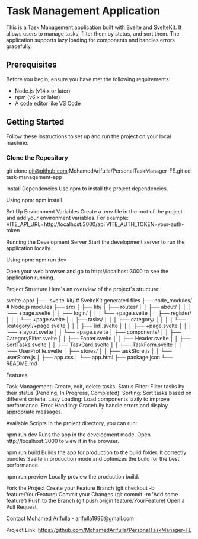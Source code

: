 # Task Management Application

This is a Task Management application built with Svelte and SvelteKit. It allows users to manage tasks, filter them by status, and sort them. The application supports lazy loading for components and handles errors gracefully.

## Prerequisites

Before you begin, ensure you have met the following requirements:

- Node.js (v14.x or later)
- npm (v6.x or later) 
- A code editor like VS Code

## Getting Started

Follow these instructions to set up and run the project on your local machine.

### Clone the Repository

git clone git@github.com:MohamedArifulla/PersonalTaskManager-FE.git
cd task-management-app

Install Dependencies
Use npm  to install the project dependencies.

Using npm:
npm install

Set Up Environment Variables
Create a .env file in the root of the project and add your environment variables. For example:
VITE_API_URL=http://localhost:3000/api
VITE_AUTH_TOKEN=your-auth-token

Running the Development Server
Start the development server to run the application locally.

Using npm:
npm run dev

Open your web browser and go to http://localhost:3000 to see the application running.

Project Structure
Here's an overview of the project's structure:

svelte-app/
├── .svelte-kit/          # SvelteKit generated files
├── node_modules/         # Node.js modules
├── src/
│   ├── lib/
│   ├── routes/
│   │   ├── about/
│   │   │   └── +page.svelte
│   │   ├── login/
│   │   │   └── +page.svelte
│   │   ├── register/
│   │   │   └── +page.svelte
│   │   ├── tasks/
│   │   │   ├── category/
│   │   │   │   └── [category]/+page.svelte
│   │   │   ├── [id].svelte
│   │   │   ├── +page.svelte
│   │   │   └── +layout.svelte
│   │   └── +page.svelte
│   ├── components/
│   │   ├── CategoryFilter.svelte
│   │   ├── Footer.svelte
│   │   ├── Header.svelte
│   │   ├── SortTasks.svelte
│   │   ├── TaskCard.svelte
│   │   ├── TaskForm.svelte
│   │   └── UserProfile.svelte
│   ├── stores/
│   │   ├── taskStore.js
│   │   └── userStore.js
│   ├── app.css
│   └── app.html
├── package.json
└── README.md


Features

Task Management: Create, edit, delete tasks.
Status Filter: Filter tasks by their status (Pending, In Progress, Completed).
Sorting: Sort tasks based on different criteria.
Lazy Loading: Load components lazily to improve performance.
Error Handling: Gracefully handle errors and display appropriate messages.

Available Scripts
In the project directory, you can run:

npm run dev 
Runs the app in the development mode.
Open http://localhost:3000 to view it in the browser.

npm run build 
Builds the app for production to the build folder.
It correctly bundles Svelte in production mode and optimizes the build for the best performance.

npm run preview 
Locally preview the production build.


Fork the Project
Create your Feature Branch (git checkout -b feature/YourFeature)
Commit your Changes (git commit -m 'Add some feature')
Push to the Branch (git push origin feature/YourFeature)
Open a Pull Request


Contact
Mohamed Arifulla - arifulla1996@gmail.com

Project Link: https://github.com/MohamedArifulla/PersonalTaskManager-FE

